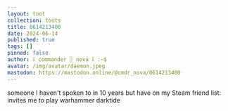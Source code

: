 ```yaml
---
layout: toot
collection: toots
title: 0614213400
date: 2024-06-14
published: true
tags: []
pinned: false
author: ⸸ commander ░ nova ⸸ :~$
avatar: /img/avatar/daemon.jpeg
mastodon: https://mastodon.online/@cmdr_nova/0614213400
---
```


someone I haven't spoken to in 10 years but have on my Steam friend list: invites me to play warhammer darktide

